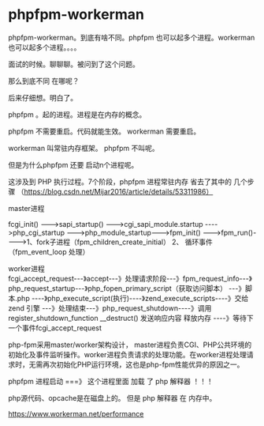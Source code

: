 # phpfpm-workerman
phpfpm-workerman。到底有啥不同。phpfpm 也可以起多个进程。workerman也可以起多个进程。。。。


面试的时候。聊聊聊。被问到了这个问题。

那么到底不同 在哪呢？


后来仔细想。明白了。


phpfpm 。起的进程。进程是在内存的概念。

phpfpm  不需要重启。代码就能生效。 workerman 需要重启。


workerman  叫常驻内存框架。 phpfpm 不叫呢。

但是为什么phpfpm 还要 启动n个进程呢。


这涉及到 PHP 执行过程。7个阶段，phpfpm 进程常驻内存 省去了其中的 几个步骤
（https://blog.csdn.net/Mijar2016/article/details/53311986） 

master进程  

fcgi_init()  --->sapi_startup()  --->cgi_sapi_module.startup ---->php_cgi_startup --->php_module_startup--->fpm_init()
--->fpm_run()---->1、fork子进程（fpm_children_create_initial） 2、 循环事件（fpm_event_loop 处理）

worker进程  
fcgi_accept_request---》accept---》处理请求阶段---》fpm_request_info---》php_request_startup---》php_fopen_primary_script（获取访问脚本）  ---》脚本.php ----》php_execute_script(执行)----》zend_execute_scripts----》交给zend 引擎 ---》处理结束---》php_request_shutdown----》调用 register_shutdown_function  __destruct()  发送响应内容   释放内存  ----》等待下一个事件fcgi_accept_request

php-fpm采用master/worker架构设计， master进程负责CGI、PHP公共环境的初始化及事件监听操作。worker进程负责请求的处理功能。在worker进程处理请求时，无需再次初始化PHP运行环境，这也是php-fpm性能优异的原因之一。

phpfpm 进程启动  ===》 这个进程里面 加载 了 php 解释器 ！！！


php源代码、opcache是在磁盘上的。  但是 php 解释器 在 内存中。

https://www.workerman.net/performance

